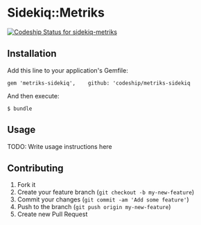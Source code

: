 # Sidekiq::Metriks

[ ![Codeship Status for sidekiq-metriks](https://www.codeship.io/projects/67077520-0995-0131-95d7-0ab7c49cb21d/status)](https://www.codeship.io/projects/217)


## Installation

Add this line to your application's Gemfile:

    gem 'metriks-sidekiq',    github: 'codeship/metriks-sidekiq

And then execute:

    $ bundle

## Usage

TODO: Write usage instructions here

## Contributing

1. Fork it
2. Create your feature branch (`git checkout -b my-new-feature`)
3. Commit your changes (`git commit -am 'Add some feature'`)
4. Push to the branch (`git push origin my-new-feature`)
5. Create new Pull Request
